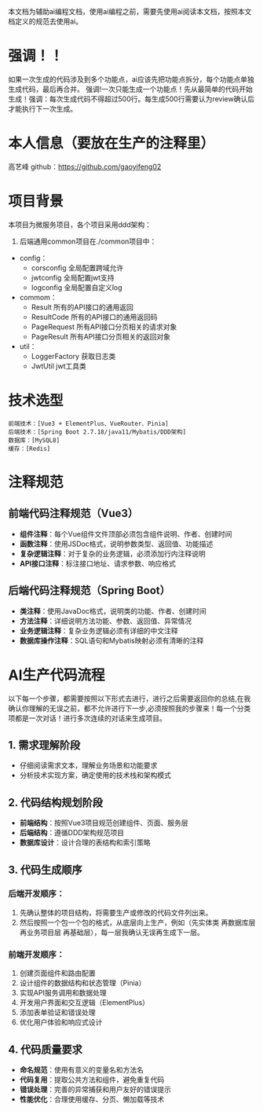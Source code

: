 本文档为辅助ai编程文档，使用ai编程之前，需要先使用ai阅读本文档，按照本文档定义的规范去使用ai。

# 强调！！
如果一次生成的代码涉及到多个功能点，ai应该先把功能点拆分，每个功能点单独生成代码，最后再合并。
强调!一次只能生成一个功能点！先从最简单的代码开始生成！强调：每次生成代码不得超过500行。每生成500行需要认为review确认后才能执行下一次生成。

# 本人信息（要放在生产的注释里）
高艺峰
github：https://github.com/gaoyifeng02


# 项目背景

本项目为微服务项目，各个项目采用ddd架构：
1. 后端通用common项目在./common项目中：
- config：
    - corsconfig 全局配置跨域允许
    - jwtconfig 全局配置jwt支持
    - logconfig 全局配置自定义log
- commom：
    - Result 所有的API接口的通用返回
    - ResultCode 所有的API接口的通用返回码
    - PageRequest 所有API接口分页相关的请求对象
    - PageResult 所有API接口分页相关的返回对象
- util：
    - LoggerFactory 获取日志类
    - JwtUtil jwt工具类

# 技术选型
```                                                                                                                 
前端技术：[Vue3 + ElementPlus、VueRouter、Pinia]
后端技术：[Spring Boot 2.7.18/java11/Mybatis/DDD架构]
数据库：[MySQL8]
缓存：[Redis]
```

# 注释规范

## 前端代码注释规范（Vue3）
- **组件注释**：每个Vue组件文件顶部必须包含组件说明、作者、创建时间
- **函数注释**：使用JSDoc格式，说明参数类型、返回值、功能描述
- **复杂逻辑注释**：对于复杂的业务逻辑，必须添加行内注释说明
- **API接口注释**：标注接口地址、请求参数、响应格式

## 后端代码注释规范（Spring Boot）
- **类注释**：使用JavaDoc格式，说明类的功能、作者、创建时间
- **方法注释**：详细说明方法功能、参数、返回值、异常情况
- **业务逻辑注释**：复杂业务逻辑必须有详细的中文注释
- **数据库操作注释**：SQL语句和Mybatis映射必须有清晰的注释

# AI生产代码流程

以下每一个步骤，都需要按照以下形式去进行，进行之后需要返回你的总结,在我确认你理解的无误之前，都不允许进行下一步,必须按照我的步骤来！每一个分类项都是一次对话！进行多次连续的对话来生成项目。

## 1. 需求理解阶段
- 仔细阅读需求文本，理解业务场景和功能要求
- 分析技术实现方案，确定使用的技术栈和架构模式

## 2. 代码结构规划阶段
- **前端结构**：按照Vue3项目规范创建组件、页面、服务层
- **后端结构**：遵循DDD架构规范项目
- **数据库设计**：设计合理的表结构和索引策略

## 3. 代码生成顺序

### 后端开发顺序：
1. 先确认整体的项目结构，将需要生产或修改的代码文件列出来。
2. 然后按照一个包一个包的格式，从底层向上生产，例如（先实体类 再数据库层 再业务项目层 再基础层），每一层我确认无误再生成下一层。

### 前端开发顺序：
1. 创建页面组件和路由配置
2. 设计组件的数据结构和状态管理（Pinia）
3. 实现API服务调用和数据处理
4. 开发用户界面和交互逻辑（ElementPlus）
5. 添加表单验证和错误处理
6. 优化用户体验和响应式设计

## 4. 代码质量要求
- **命名规范**：使用有意义的变量名和方法名
- **代码复用**：提取公共方法和组件，避免重复代码
- **错误处理**：完善的异常捕获和用户友好的错误提示
- **性能优化**：合理使用缓存、分页、懒加载等技术
